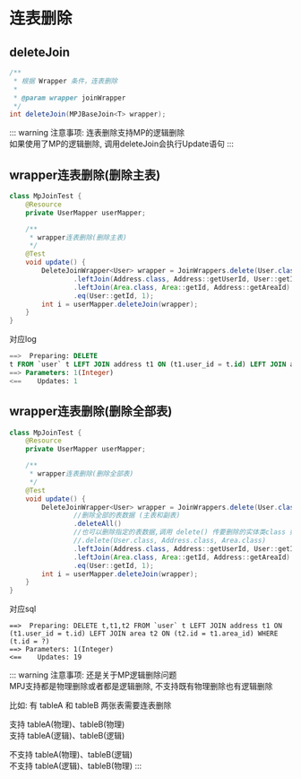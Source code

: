 # 连表删除

## deleteJoin <Badge type="tip" text="1.4.5+" vertical="top" />

```java
/**
 * 根据 Wrapper 条件，连表删除
 *
 * @param wrapper joinWrapper
 */
int deleteJoin(MPJBaseJoin<T> wrapper);
```

::: warning 注意事项:
连表删除支持MP的逻辑删除  
如果使用了MP的逻辑删除, 调用deleteJoin会执行Update语句
:::

## wrapper连表删除(删除主表)

```java
class MpJoinTest {
    @Resource
    private UserMapper userMapper;

    /**
     * wrapper连表删除(删除主表)
     */
    @Test
    void update() {
        DeleteJoinWrapper<User> wrapper = JoinWrappers.delete(User.class)
                .leftJoin(Address.class, Address::getUserId, User::getId)
                .leftJoin(Area.class, Area::getId, Address::getAreaId)
                .eq(User::getId, 1);
        int i = userMapper.deleteJoin(wrapper);
    }
}
```

对应log

```sql
==>  Preparing: DELETE
t FROM `user` t LEFT JOIN address t1 ON (t1.user_id = t.id) LEFT JOIN area t2 ON (t2.id = t1.area_id) WHERE (t.id = ?)
==> Parameters: 1(Integer)
<==    Updates: 1
```

## wrapper连表删除(删除全部表)

```java
class MpJoinTest {
    @Resource
    private UserMapper userMapper;

    /**
     * wrapper连表删除(删除全部表)
     */
    @Test
    void update() {
        DeleteJoinWrapper<User> wrapper = JoinWrappers.delete(User.class)
                //删除全部的表数据 (主表和副表)
                .deleteAll()
                //也可以删除指定的表数据,调用 delete() 传要删除的实体类class 如下
                //.delete(User.class, Address.class, Area.class)
                .leftJoin(Address.class, Address::getUserId, User::getId)
                .leftJoin(Area.class, Area::getId, Address::getAreaId)
                .eq(User::getId, 1);
        int i = userMapper.deleteJoin(wrapper);
    }
}
```

对应sql

```log
==>  Preparing: DELETE t,t1,t2 FROM `user` t LEFT JOIN address t1 ON (t1.user_id = t.id) LEFT JOIN area t2 ON (t2.id = t1.area_id) WHERE (t.id = ?)
==> Parameters: 1(Integer)
<==    Updates: 19
```

::: warning 注意事项:
还是关于MP逻辑删除问题  
MPJ支持都是物理删除或者都是逻辑删除, 不支持既有物理删除也有逻辑删除

比如: 有 tableA 和 tableB 两张表需要连表删除

支持 tableA(物理)、tableB(物理)  
支持 tableA(逻辑)、tableB(逻辑)

不支持 tableA(物理)、tableB(逻辑)  
不支持 tableA(逻辑)、tableB(物理)
:::